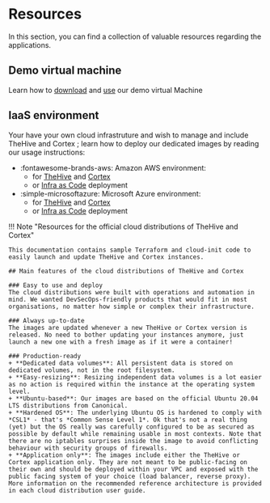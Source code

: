 # Resources

In this section, you can find a collection of valuable resources regarding the applications. 

## Demo virtual machine 
Learn how to [download](./demo.md) and [use](./howto-vm-demo.md) our demo virtual Machine

## IaaS environment
Your have your own cloud infrastruture and wish to manage and include TheHive and Cortex ; learn how to deploy our dedicated images by reading our usage instructions:

* :fontawesome-brands-aws: Amazon AWS environment:
    * for [TheHive](./iaas/aws/thehive.md) and [Cortex](./iaas/aws/cortex.md)
    *  or [Infra as Code](./iaas/aws/infra-as-code/README.md) deployment
* :simple-microsoftazure: Microsoft Azure environment:
    *  for [TheHive](./iaas/azure/thehive.md) and [Cortex](./iaas/azure/cortex.md)
    *  or [Infra as Code](./iaas/azure/infra-as-code/README.md) deployment

!!! Note "Resources for the official cloud distributions of TheHive and Cortex"

    This documentation contains sample Terraform and cloud-init code to easily launch and update TheHive and Cortex instances.

    ## Main features of the cloud distributions of TheHive and Cortex

    ### Easy to use and deploy
    The cloud distributions were built with operations and automation in mind. We wanted DevSecOps-friendly products that would fit in most organisations, no matter how simple or complex their infrastructure.

    ### Always up-to-date
    The images are updated whenever a new TheHive or Cortex version is released. No need to bother updating your instances anymore, just launch a new one with a fresh image as if it were a container!

    ### Production-ready
    + **Dedicated data volumes**: All persistent data is stored on dedicated volumes, not in the root filesystem. 
    + **Easy-resizing**: Resizing independent data volumes is a lot easier as no action is required within the instance at the operating system level.
    + **Ubuntu-based**: Our images are based on the official Ubuntu 20.04 LTS distributions from Canonical.
    + **Hardened OS**: The underlying Ubuntu OS is hardened to comply with *CSL1* - that's *Common Sense Level 1*. Ok that's not a real thing (yet) but the OS really was carefully configured to be as secured as possible by default while remaining usable in most contexts. Note that there are no iptables surprises inside the image to avoid conflicting behaviour with security groups of firewalls.
    + **Application only**: The images include either the TheHive or Cortex application only. They are not meant to be public-facing on their own and should be deployed within your VPC and exposed with the public facing system of your choice (load balancer, reverse proxy). More information on the recommended reference architecture is provided in each cloud distribution user guide.